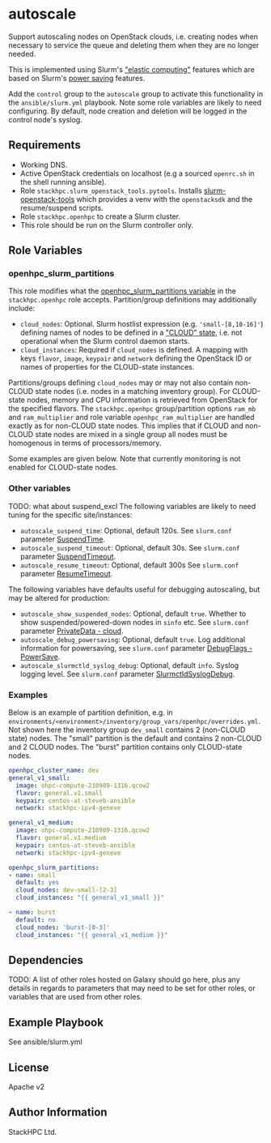 # autoscale

Support autoscaling nodes on OpenStack clouds, i.e. creating nodes when necessary to service the queue and deleting them when they are no longer needed.

This is implemented using Slurm's ["elastic computing"](https://slurm.schedmd.com/elastic_computing.html) features which are based on Slurm's [power saving](https://slurm.schedmd.com/power_save.html) features.

Add the `control` group to the `autoscale` group to activate this functionality in the `ansible/slurm.yml` playbook. Note some role variables are likely to need configuring. By default, node creation and deletion will be logged in the control node's syslog.

## Requirements

- Working DNS.
- Active OpenStack credentials on localhost (e.g a sourced `openrc.sh` in the shell running ansible).
- Role `stackhpc.slurm_openstack_tools.pytools`. Installs [slurm-openstack-tools](github.com/stackhpc/slurm-openstack-tools) which provides a venv with the `openstacksdk` and the resume/suspend scripts.
- Role `stackhpc.openhpc` to create a Slurm cluster.
- This role should be run on the Slurm controller only.

## Role Variables

### openhpc_slurm_partitions
This role modifies what the [openhpc_slurm_partitions variable](https://github.com/stackhpc/ansible-role-openhpc#slurmconf) in the `stackhpc.openhpc` role accepts. Partition/group definitions may additionally include:
- `cloud_nodes`: Optional. Slurm hostlist expression (e.g. `'small-[8,10-16]'`) defining names of nodes to be defined in a ["CLOUD" state](https://slurm.schedmd.com/slurm.conf.html#OPT_CLOUD), i.e. not operational when the Slurm control daemon starts.
- `cloud_instances`: Required if `cloud_nodes` is defined. A mapping with keys `flavor`, `image`, `keypair` and `network` defining the OpenStack ID or names of properties for the CLOUD-state instances.

Partitions/groups defining `cloud_nodes` may or may not also contain non-CLOUD state nodes (i.e. nodes in a matching inventory group). For CLOUD-state nodes, memory and CPU information is retrieved from OpenStack for the specified flavors. The `stackhpc.openhpc` group/partition options `ram_mb` and `ram_multiplier` and role variable `openhpc_ram_multiplier` are handled exactly as for non-CLOUD state nodes. This implies that if CLOUD and non-CLOUD state nodes are mixed in a single group all nodes must be homogenous in terms of processors/memory.

Some examples are given below. Note that currently monitoring is not enabled for CLOUD-state nodes.

### Other variables

TODO: what about suspend_excl
The following variables are likely to need tuning for the specific site/instances:
- `autoscale_suspend_time`: Optional, default 120s. See `slurm.conf` parameter [SuspendTime](https://slurm.schedmd.com/archive/slurm-20.11.7/slurm.conf.html#OPT_SuspendTime).
- `autoscale_suspend_timeout`: Optional, default 30s. See `slurm.conf` parameter [SuspendTimeout](https://slurm.schedmd.com/archive/slurm-20.11.7/slurm.conf.html#OPT_SuspendTimeout).
- `autoscale_resume_timeout`: Optional, default 300s See `slurm.conf` parameter [ResumeTimeout](https://slurm.schedmd.com/archive/slurm-20.11.7/slurm.conf.html#OPT_ResumeTimeout).

The following variables have defaults useful for debugging autoscaling, but may be altered for production:
- `autoscale_show_suspended_nodes`: Optional, default `true`. Whether to show suspended/powered-down nodes in `sinfo` etc. See `slurm.conf` parameter [PrivateData - cloud](https://slurm.schedmd.com/archive/slurm-20.11.7/slurm.conf.html#OPT_cloud).
- `autoscale_debug_powersaving`: Optional, default `true`. Log additional information for powersaving, see `slurm.conf` parameter [DebugFlags - PowerSave](https://slurm.schedmd.com/archive/slurm-20.11.7/slurm.conf.html#OPT_PowerSave_2).
- `autoscale_slurmctld_syslog_debug`: Optional, default `info`. Syslog logging level. See `slurm.conf` parameter [SlurmctldSyslogDebug](https://slurm.schedmd.com/archive/slurm-20.11.7/slurm.conf.html#OPT_SlurmctldSyslogDebug).

### Examples

Below is an example of partition definition, e.g. in `environments/<environment>/inventory/group_vars/openhpc/overrides.yml`. Not shown here the inventory group `dev_small` contains 2 (non-CLOUD state) nodes. The "small" partition is the default and contains 2 non-CLOUD and 2 CLOUD nodes. The "burst" partition contains only CLOUD-state nodes.

```yaml
openhpc_cluster_name: dev
general_v1_small:
  image: ohpc-compute-210909-1316.qcow2
  flavor: general.v1.small
  keypair: centos-at-steveb-ansible
  network: stackhpc-ipv4-geneve

general_v1_medium:
  image: ohpc-compute-210909-1316.qcow2
  flavor: general.v1.medium
  keypair: centos-at-steveb-ansible
  network: stackhpc-ipv4-geneve

openhpc_slurm_partitions:
- name: small
  default: yes
  cloud_nodes: dev-small-[2-3]
  cloud_instances: "{{ general_v1_small }}"

- name: burst
  default: no
  cloud_nodes: 'burst-[0-3]'
  cloud_instances: "{{ general_v1_medium }}"
```

Dependencies
------------

TODO: A list of other roles hosted on Galaxy should go here, plus any details in regards to parameters that may need to be set for other roles, or variables that are used from other roles.

Example Playbook
----------------

See ansible/slurm.yml

License
-------

Apache v2

Author Information
------------------

StackHPC Ltd.
